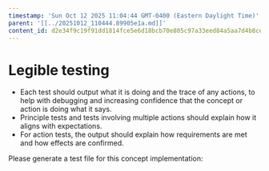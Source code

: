 ```yaml
---
timestamp: 'Sun Oct 12 2025 11:04:44 GMT-0400 (Eastern Daylight Time)'
parent: '[[../20251012_110444.89905e1a.md]]'
content_id: d2e34f9c19f91dd1814fce5e6d18bcb70e805c97a33eed84a5aa7d4b8cead661
---
```


# Legible testing

* Each test should output what it is doing and the trace of any actions, to help with debugging and increasing confidence that the concept or action is doing what it says.
* Principle tests and tests involving multiple actions should explain how it aligns with expectations.
* For action tests, the output should explain how requirements are met and how effects are confirmed.

Please generate a test file for this concept implementation:
